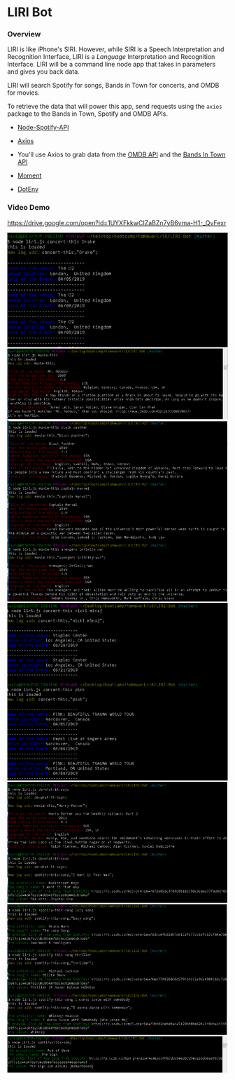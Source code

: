 # LIRI Bot

### Overview

 LIRI is like iPhone's SIRI. However, while SIRI is a Speech Interpretation and Recognition Interface, LIRI is a _Language_ Interpretation and Recognition Interface. LIRI will be a command line node app that takes in parameters and gives you back data.


 LIRI will search Spotify for songs, Bands in Town for concerts, and OMDB for movies.

 To retrieve the data that will power this app, send requests using the `axios` package to the Bands in Town, Spotify and OMDB APIs.

* [Node-Spotify-API](https://www.npmjs.com/package/node-spotify-api)

* [Axios](https://www.npmjs.com/package/axios)

* You'll use Axios to grab data from the [OMDB API](http://www.omdbapi.com) and the [Bands In Town API](http://www.artists.bandsintown.com/bandsintown-api)

* [Moment](https://www.npmjs.com/package/moment)

* [DotEnv](https://www.npmjs.com/package/dotenv)

### Video Demo

https://drive.google.com/open?id=1UYXFkkwCIZaBZn7yB6vma-H1-_QvFexr

![Image of Yaktocat](https://github.com/davidvo1990/LIRI-Bot/blob/master/image/drake.PNG)
![Image of Yaktocat](https://github.com/davidvo1990/LIRI-Bot/blob/master/image/movie.PNG)
![Image of Yaktocat](https://github.com/davidvo1990/LIRI-Bot/blob/master/image/movie1.PNG)
![Image of Yaktocat](https://github.com/davidvo1990/LIRI-Bot/blob/master/image/nicki.PNG)
![Image of Yaktocat](https://github.com/davidvo1990/LIRI-Bot/blob/master/image/say.PNG)
![Image of Yaktocat](https://github.com/davidvo1990/LIRI-Bot/blob/master/image/song.PNG)
![Image of Yaktocat](https://github.com/davidvo1990/LIRI-Bot/blob/master/image/spot.PNG)